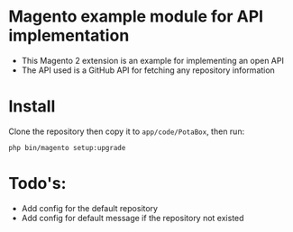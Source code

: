 # Magento example module for API implementation

- This Magento 2 extension is an example for implementing an open API
- The API used is a GitHub API for fetching any repository information

# Install

Clone the repository then copy it to `app/code/PotaBox`, then run:

`php bin/magento setup:upgrade`

# Todo's:

- Add config for the default repository
- Add config for default message if the repository not existed
